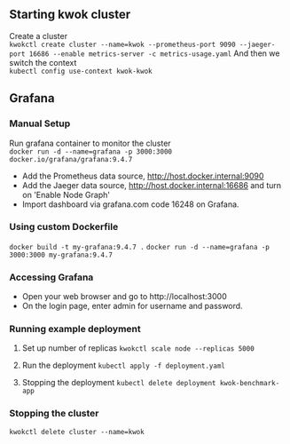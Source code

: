 ## Starting kwok cluster

Create a cluster  
```kwokctl create cluster --name=kwok --prometheus-port 9090 --jaeger-port 16686 --enable metrics-server -c metrics-usage.yaml```
And then we switch the context  
```kubectl config use-context kwok-kwok```

## Grafana

### Manual Setup
Run grafana container to monitor the cluster  
```docker run -d --name=grafana -p 3000:3000 docker.io/grafana/grafana:9.4.7```
- Add the Prometheus data source, http://host.docker.internal:9090
- Add the Jaeger data source, http://host.docker.internal:16686 and turn on 'Enable Node Graph'
- Import dashboard via grafana.com code 16248 on Grafana.

### Using custom Dockerfile
```docker build -t my-grafana:9.4.7 .```
```docker run -d --name=grafana -p 3000:3000 my-grafana:9.4.7```

### Accessing Grafana
- Open your web browser and go to http://localhost:3000
- On the login page, enter admin for username and password.

### Running example deployment

1. Set up number of replicas
```kwokctl scale node --replicas 5000```

2. Run the deployment
```kubectl apply -f deployment.yaml```

3. Stopping the deployment
```kubectl delete deployment kwok-benchmark-app```


### Stopping the cluster
```kwokctl delete cluster --name=kwok```
